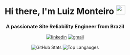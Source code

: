 <h1 align="center">Hi there, I'm Luiz Monteiro <img width="30px" src="https://raw.githubusercontent.com/iampavangandhi/iampavangandhi/master/gifs/Hi.gif"></h1>
<h3 align="center">A passionate Site Reliability Engineer from Brazil</h3>
<div align="center">
  <a href="https://linkedin.com/in/luizpsm" target="_blank"><img src="https://img.shields.io/badge/Linked%20In-0A66C2.svg?style=for-the-badge&logo=linkedin" alt="linkedin"/></a>
  <a href="mailto:lpsmonteiro2@gmail.com" target="_blank"><img src="https://img.shields.io/badge/Gmail-D14836?style=for-the-badge&logo=gmail&logoColor=white" alt="gmail"/></a>
</div>
</br>
<div align="center">
  <img src="https://github-readme-stats.vercel.app/api?username=adiffpirate&show_icons=true&theme=transparent&hide_title=true" alt="GitHub Stats" />
  <img src="https://github-readme-stats.vercel.app/api/top-langs/?username=adiffpirate&layout=compact&theme=transparent" alt="Top Langauges" />
</div>
